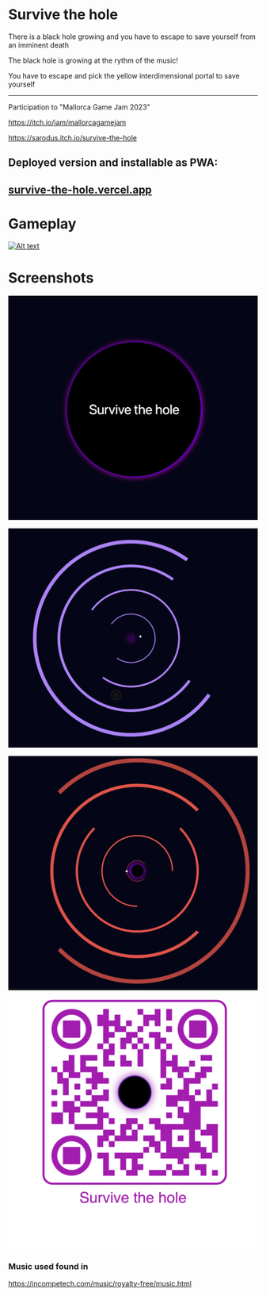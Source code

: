 # Survive the hole
There is a black hole growing and you have to escape to save yourself from an imminent death

The black hole is growing at the rythm of the music!

You have to escape and pick the yellow interdimensional portal to save yourself

--- 

Participation to "Mallorca Game Jam 2023"

https://itch.io/jam/mallorcagamejam

https://sarodus.itch.io/survive-the-hole


## Deployed version and installable as PWA:

## [survive-the-hole.vercel.app](https://survive-the-hole.vercel.app)

# Gameplay
[![Alt text](https://img.youtube.com/vi/O4YCOOfvtpE/0.jpg)](https://youtu.be/O4YCOOfvtpE)

# Screenshots

![alt main](screenshots/screenshot-main.png)

![alt ingame](screenshots/screenshot-ingame.png)

![alt collide](screenshots/screenshot-collide.png)

![alt qr](screenshots/qrcode.png)


### Music used found in
https://incompetech.com/music/royalty-free/music.html
